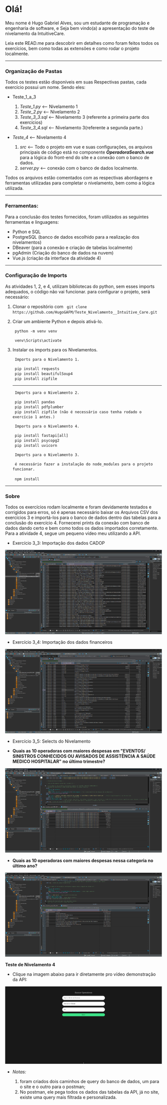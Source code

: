 # Olá!
 
 Meu nome é Hugo Gabriel Alves, sou um estudante de programação e engenharia de software, e Seja bem vindo(a) a apresentação do teste de nivelamento da IntuitiveCare. 
 
 Leia este READ.me para descobrir em detalhes como foram feitos todos os exercícios, bem como todas as extensões e como rodar o projeto localmente.

---
### Organização de Pastas
 Todos os testes estão disponíveis em suas Respectivas pastas, cada exercício possui um nome. Sendo eles:

* Teste_1_a_3
  1. *Teste_1.py* <-- Nivelamento 1
  2. *Teste_2.py* <-- Nivelamento 2
  3. *Teste_3_3.sql* <-- Nivelamento 3 (referente a primeira parte dos exercícios)
  4. *Teste_3_4.sql* <-- Nivelamento 3(referente a segunda parte.)

* *Teste_4* <-- Nivelamento 4
  1. *src* <-- Todo o projeto em vue e suas configurações, os arquivos principais de código está no componente ***OperadoraSearch.vue*** para a lógica do front-end do site e a conexão com o banco de dados. 
  2. *server.py* <-- conexão com o banco de dados localmente.

Todos os arquivos estão comentados com as respectivas abordagens e ferramentas utilizadas para completar o nivelamento, bem como a lógica utilizada.

---

### Ferramentas:

Para a conclusão dos testes fornecidos, foram utilizados as seguintes ferramentas e linguagens: 

* Python e SQL
* PostgreSQL (banco de dados escolhido para a realização dos nivelamentos)
* DBeaver (para a conexão e criação de tabelas localmente)
* pgAdmin (Criação do banco de dados na nuvem)
* Vue.js (criação da interface da atividade 4)



---

### Configuração de Imports

As atividades 1, 2, e 4, utilizam bibliotecas do python, sem esses imports adequados, o código não vai funcionar. para configurar o projeto, será necessário:

1. Clonar o repositório com ``` git clone https://github.com/HugoGAFM/Teste_Nivelamento__Intuitive_Care.git```

2. Criar um ambiente Python e depois ativá-lo.
   

   ```
    python -m venv venv
   ```
   ```
    venv\Scripts\activate
   ```



2. Instalar os imports para os Nivelamentos.
   

   ```
    Imports para o Nivelamento 1.
   ```
   ```
    pip install requests
    pip install beautifulSoup4
    pip install zipfile
   ```

   ---

   ```
    Imports para o Nivelamento 2.
   ```
   ```
    pip install pandas
    pip install pdfplumber
    pip install zipfile (não é necessário caso tenha rodado o exercício 1 antes.)
   ```
   ```
    Imports para o Nivelamento 4.
   ```
   ```
    pip install fastapi[all]
    pip install psycopg2
    pip install uvicorn
   ```
   ```
    Imports para o Nivelamento 3.
   ```
   ```
    é necessário fazer a instalação do node_modules para o projeto funcionar.
    
    npm install 
   ```

---

### Sobre

Todos os exercícios rodam localmente e foram devidamente testados e corrigidos para erros, só é apenas necessário baixar os Arquivos CSV dos exercícios 3 e importá-los para o banco de dados dentro das tabelas para a conclusão do exercício 4. Fornecerei prints da conexão com banco de dados dando certo e bem como todos os dados importados corretamente. Para a atividade 4, segue um pequeno vídeo meu utilizando a API.

- Exercício 3_3: Importação dos dados CADOP
  
![Banco de Dados das Operadoras](images/Banco_de_Dados_Operadora.png)

- Exercício 3_4: Importação dos dados financeiros 

![Dados Financeiros das Operadoras](images/Dados_Financeiros.png)

- Exercício 3_5: Selects do Nivelamento

* **Quais as 10 operadoras com maiores despesas em "EVENTOS/ SINISTROS CONHECIDOS OU
AVISADOS DE ASSISTÊNCIA A SAÚDE MEDICO HOSPITALAR" no último trimestre?** 

![Select 1](images/Eventos_Sinistros.png)

* **Quais as 10 operadoras com maiores despesas nessa categoria no último ano?**

![Select 2](images/Maiores_despesas.png)


**Teste de Nivelamento 4**

* Clique na imagem abaixo para ir diretamente pro vídeo demonstração da API:

  
[![Título do Vídeo](images/Demonstração%20API.png)](https://www.youtube.com/watch?v=y7MYzVgpN1s)

* *Notas:*
  
  1. foram criados dois caminhos de query do banco de dados, um para o site e o outro para o postman;
  2. No postman, ele pega todos os dados das tabelas da API, já no site, existe uma query mais filtrada e personalizada.


